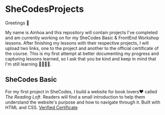 # SheCodesProjects
Greetings 👋

My name is Ainhoa and this repository will contain projects I've completed and am currently working on for my SheCodes Basic & FrontEnd Workshop lessons. After finishing my lessons with their respective projects, I will upload two links, one to the project and another to the official certificate of the course.
This is my first attempt at better documenting my progress and capturing lessons learned, so I ask that you be kind and keep in mind that I'm still learning 👩🏼‍💻😀.

## SheCodes Basic
For my first project in SheCodes, I build a website for book lovers❤️ called *The Reading Loft*. Readers will find a small introduction to help them understand the website's purpose and how to navigate through it.
Built with HTML and CSS.
[Verified Certificate](https://www.shecodes.io/certificates/eec372f55e59ee37a10077322280a0f1?_gl=1*1fbyxif*_gcl_aw*R0NMLjE3MjU5NjQyNzMuQ2owS0NRandsYS1oQmhEN0FSSXNBTTl0UUt1QWQyQU9UNUVDZzBZLVp2eEdXVWx0eFVTX2tXWWZPTHZnbG5GWkVMbDdIaUVVaW5HelNERWFBdHBTRUFMd193Y0I.*_gcl_au*MTA1MjIzMjI3Mi4xNzI1NjI0MjI4)


